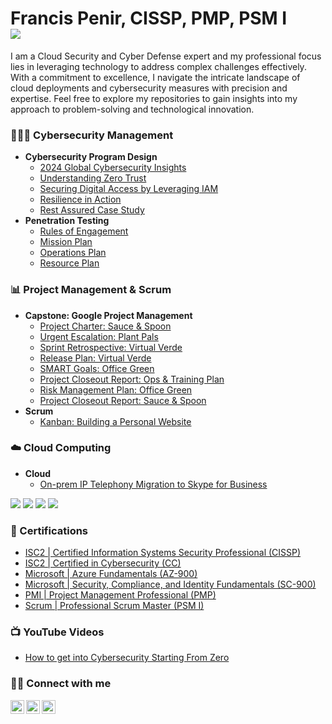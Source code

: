 <h1>Francis Penir, CISSP, PMP, PSM I <br/> <a href="https://www.linkedin.com/in/francis-penir/"><img src="https://img.shields.io/badge/-LinkedIn-0072b1?&style=for-the-badge&logo=linkedin&logoColor=white" /></a></h1>

I am a Cloud Security and Cyber Defense expert and my professional focus lies in leveraging technology to address complex challenges effectively. With a commitment to excellence, I navigate the intricate landscape of cloud deployments and cybersecurity measures with precision and expertise. Feel free to explore my repositories to gain insights into my approach to problem-solving and technological innovation.

### 🧑🏻‍💻 Cybersecurity Management

- <b>Cybersecurity Program Design</b>
  - [2024 Global Cybersecurity Insights](https://docs.google.com/presentation/d/14B1BEU2jppMRtL90yaFZMuV5Wjevtrd1Ja938nOhX7k/edit?usp=sharing)
  - [Understanding Zero Trust](https://docs.google.com/document/d/1EYBs4wyMOl59KQDn7B6YtznGZ6IDCh0FAu6nd57HcbQ/edit?usp=sharing)
  - [Securing Digital Access by Leveraging IAM](https://docs.google.com/document/d/1S9TJK1jTWDyzqNFcT2qZMeZCxE8cZmBH9FeJ0ZBScgc/edit?usp=sharing)
  - [Resilience in Action](https://docs.google.com/document/d/1JeFjaHTR7DTbDcSIVn1KnGNUIkA6f4OXlu2tB-H8IPQ/edit?tab=t.0)
  - [Rest Assured Case Study](https://docs.google.com/document/d/1wsSK29YEzHoI8g7vMNxRLar9QqflR4WBQl-oCRd3lEo/edit?usp=sharing)
- <b>Penetration Testing</b>
  - [Rules of Engagement](https://docs.google.com/document/d/1j93bt6MnAK8jUw7OVdEb3VE-MCz3uqPcnOyquDGWWqY/edit#heading=h.lntg56ljm653)
  - [Mission Plan](https://docs.google.com/document/d/1uK814iDM4Jxt9-xehDKLQ09ltPErdD_3HtcAvG0TA7I/edit#heading=h.lntg56ljm653)
  - [Operations Plan](https://docs.google.com/document/d/1VNBKHj8Z3R8iaxzhynd8KmZjT1wX9Gb8b_VE76Tkgr8/edit#heading=h.lntg56ljm653)
  - [Resource Plan](https://docs.google.com/document/d/1xFfB-N77_TQr3EIhaebo_2Eoz5i8YmwLHkKlSewy-ck/edit#heading=h.lntg56ljm653)

### 📊 Project Management & Scrum
 
- <b>Capstone: Google Project Management</b>
  - [Project Charter: Sauce & Spoon](https://docs.google.com/document/d/1qbCvms0JqD7ecJ-4p6uC8npesYgPsxJ-VULnfswgjzs/edit?usp=sharing&resourcekey=0-cr3_GpYn0wd4FY2VFTMFLg)
  - [Urgent Escalation: Plant Pals](https://docs.google.com/document/d/1cBhWc0icNVuaMapoWWfWWioy8YDjREM6qg00Bjxs7-4/edit?usp=sharing)
  - [Sprint Retrospective: Virtual Verde](https://docs.google.com/document/d/1ZAzCwx3-kr-RMqbsbo-f0wkVYlABpbV_Tx2PVxopeUw/edit?usp=sharing)
  - [Release Plan: Virtual Verde](https://docs.google.com/document/d/1gyMXGY-lLA6P7TiuOjyvVQVb0mv-_kjshu4_Pl4g6sc/edit?usp=sharing)
  - [SMART Goals: Office Green](https://docs.google.com/document/d/1Ni7rSvSLXsHEdc1ZID6-wgcnvfl_ww-DKp3NU97GMLM/edit?usp=sharing)
  - [Project Closeout Report: Ops & Training Plan](https://docs.google.com/document/d/1hL0Z3ineez7LRDbAGNvjdvbiq6A8rriRLbp0Zx_8t08/edit?usp=sharing&resourcekey=0-9vCXuFHupKghdCCsaixgOQ)
  - [Risk Management Plan: Office Green](https://docs.google.com/document/d/1anNknRWKylGK6Lfx48LYPoKQv72rtbcXx0uCW9uJ3bI/edit?usp=sharing)
  - [Project Closeout Report: Sauce & Spoon](https://docs.google.com/document/d/1wz2GL5SGQ6OSXFbRIZhXwBtlWHKlu4teUiPm22NBtKA/edit?usp=sharing)
- <b>Scrum</b>
  - [Kanban: Building a Personal Website](https://github.com/users/francis-penir/projects/2)
 
### ☁️ Cloud Computing
- <b>Cloud</b>
  - [On-prem IP Telephony Migration to Skype for Business](https://docs.google.com/document/d/1VXv1O5-lf-_TGdhDcRhAaScRV64OJGcNGYg-LY8Q9sU/edit?usp=sharing)
<div>
  
<img src="https://img.shields.io/badge/-VMware-0078D4?style=for-the-badge&logo=VMware&logoColor=white" />
<img src="https://img.shields.io/badge/-Amazon_AWS-232F3E?style=for-the-badge&logo=amazon-aws&logoColor=white" />
<img src="https://img.shields.io/badge/-Citrix-1769FF?style=for-the-badge&logo=Citrix&logoColor=white" />
<img src="https://img.shields.io/badge/-Azure-0089D6?style=for-the-badge&logo=microsoft-azure&logoColor=white" />

</div>



### 🏅 Certifications

- [ISC2 | Certified Information Systems Security Professional (CISSP)](https://www.credly.com/badges/f488948a-3ac6-419e-83d0-1a3e393d0655/public_url)
- [ISC2 | Certified in Cybersecurity (CC)](https://www.credly.com/badges/a0fcf802-a2bf-4460-9d05-5daa8bd6464f/public_url)
- [Microsoft | Azure Fundamentals (AZ-900)](https://learn.microsoft.com/api/credentials/share/en-us/Francis-Penir/48DFA2E599052B4D?sharingId=B65DDB25E7D67F6F)
- [Microsoft | Security, Compliance, and Identity Fundamentals (SC-900)](https://learn.microsoft.com/api/credentials/share/en-us/Francis-Penir/6630025D0FBC6342?sharingId=B65DDB25E7D67F6F)
- [PMI | Project Management Professional (PMP)](https://www.credly.com/badges/7f691464-f58e-4cda-b001-871870ecb398/public_url)
- [Scrum | Professional Scrum Master (PSM I)](https://www.credly.com/badges/fc5f102b-f174-4675-88ff-baf98ae5d4e4/public_url)

### 📺 YouTube Videos

- [How to get into Cybersecurity Starting From Zero](https://www.youtube.com/watch?v=a83ASGn_V_s)

### 🤳🏾 Connect with me

[<img align="left" alt="JoshMadakor | YouTube" width="22px" src="https://cdn.jsdelivr.net/npm/simple-icons@v3/icons/youtube.svg" />][youtube]
[<img align="left" alt="JoshMadakor | LinkedIn" width="22px" src="https://cdn.jsdelivr.net/npm/simple-icons@v3/icons/linkedin.svg" />][linkedin]
[<img align="left" alt="JoshMadakor | Instagram" width="22px" src="https://cdn.jsdelivr.net/npm/simple-icons@v3/icons/instagram.svg" />][instagram]

[youtube]: https://www.youtube.com/c/joshmadakor
[instagram]: https://www.instagram.com/studio2500k/
[linkedin]: https://linkedin.com/in/francis-penir

<!--
**joshmadakor1/joshmadakor1** is a ✨ _special_ ✨ repository because its `README.md` (this file) appears on your GitHub profile.

Here are some ideas to get you started:

- 🔭 I’m currently working on ...
- 🌱 I’m currently learning ...
- 👯 I’m looking to collaborate on ...
- 🤔 I’m looking for help with ...
- 💬 Ask me about ...
- 📫 How to reach me: ...
- 😄 Pronouns: ...
- ⚡ Fun fact: ...
-->
